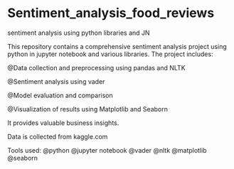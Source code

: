 # Sentiment_analysis_food_reviews
sentiment analysis using python libraries and JN

This repository contains a comprehensive sentiment analysis project using python in jupyter notebook and various libraries. The project includes:

@Data collection and preprocessing using pandas and NLTK

@Sentiment analysis using vader

@Model evaluation and comparison

@Visualization of results using Matplotlib and Seaborn

It provides valuable business insights.

Data is collected from kaggle.com

Tools used: @python @jupyter notebook @vader @nltk @matplotlib @seaborn
